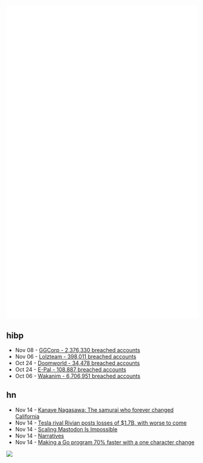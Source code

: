 ![Metrics](https://raw.githubusercontent.com/phixion/phixion/master/metrics.svg)

## hibp

<!--
for https://github.com/phixion/phixion/blob/main/.github/workflows/feeds.yml
-->
<!--START_SECTION:haveibeenpwnd-->
- Nov 08 - [GGCorp - 2,376,330 breached accounts](https://haveibeenpwned.com/PwnedWebsites#GGCorp)
- Nov 06 - [Lolzteam - 398,011 breached accounts](https://haveibeenpwned.com/PwnedWebsites#Lolzteam)
- Oct 24 - [Doomworld - 34,478 breached accounts](https://haveibeenpwned.com/PwnedWebsites#Doomworld)
- Oct 24 - [E-Pal - 108,887 breached accounts](https://haveibeenpwned.com/PwnedWebsites#EPal)
- Oct 06 - [Wakanim - 6,706,951 breached accounts](https://haveibeenpwned.com/PwnedWebsites#Wakanim)
<!--END_SECTION:haveibeenpwnd-->

## hn

<!--
for https://github.com/phixion/phixion/blob/main/.github/workflows/feeds.yml
-->
<!--START_SECTION:hn-->
- Nov 14 - [Kanaye Nagasawa: The samurai who forever changed California](https://www.bbc.com/travel/article/20221113-kanaye-nagasawa-the-samurai-who-forever-changed-california)
- Nov 14 - [Tesla rival Rivian posts losses of $1.7B, with worse to come](https://www.theregister.com/2022/11/10/rivian_q3_losses/)
- Nov 14 - [Scaling Mastodon Is Impossible](https://lucumr.pocoo.org/2022/11/14/scaling-mastodon/)
- Nov 14 - [Narratives](https://stratechery.com/2022/narratives/)
- Nov 14 - [Making a Go program 70% faster with a one character change](https://hmarr.com/blog/go-allocation-hunting/)
<!--END_SECTION:hn-->

<!--
for https://yhype.me
-->
![](https://hit.yhype.me/github/profile?user_id=13013670)
